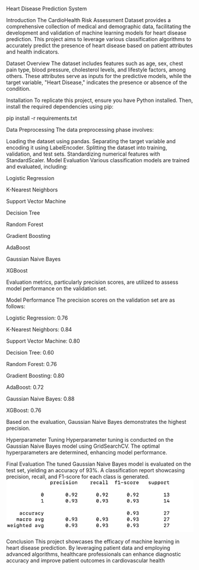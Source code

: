 Heart Disease Prediction System

Introduction
The CardioHealth Risk Assessment Dataset provides a comprehensive collection of medical and demographic data, facilitating the development and validation of machine learning models for heart disease prediction. This project aims to leverage various classification algorithms to accurately predict the presence of heart disease based on patient attributes and health indicators.

Dataset Overview
The dataset includes features such as age, sex, chest pain type, blood pressure, cholesterol levels, and lifestyle factors, among others. These attributes serve as inputs for the predictive models, while the target variable, "Heart Disease," indicates the presence or absence of the condition.

Installation
To replicate this project, ensure you have Python installed. Then, install the required dependencies using pip:


pip install -r requirements.txt


Data Preprocessing
The data preprocessing phase involves:

Loading the dataset using pandas.
Separating the target variable and encoding it using LabelEncoder.
Splitting the dataset into training, validation, and test sets.
Standardizing numerical features with StandardScaler.
Model Evaluation
Various classification models are trained and evaluated, including:

Logistic Regression

K-Nearest Neighbors

Support Vector Machine

Decision Tree

Random Forest

Gradient Boosting

AdaBoost

Gaussian Naive Bayes

XGBoost

Evaluation metrics, particularly precision scores, are utilized to assess model performance on the validation set.

Model Performance
The precision scores on the validation set are as follows:

Logistic Regression: 0.76

K-Nearest Neighbors: 0.84

Support Vector Machine: 0.80

Decision Tree: 0.60

Random Forest: 0.76

Gradient Boosting: 0.80

AdaBoost: 0.72

Gaussian Naive Bayes: 0.88

XGBoost: 0.76

Based on the evaluation, Gaussian Naive Bayes demonstrates the highest precision.

Hyperparameter Tuning
Hyperparameter tuning is conducted on the Gaussian Naive Bayes model using GridSearchCV. The optimal hyperparameters are determined, enhancing model performance.

Final Evaluation
The tuned Gaussian Naive Bayes model is evaluated on the test set, yielding an accuracy of 93%. A classification report showcasing precision, recall, and F1-score for each class is generated.
![alt text](image.png)

Conclusion
This project showcases the efficacy of machine learning in heart disease prediction. By leveraging patient data and employing advanced algorithms, healthcare professionals can enhance diagnostic accuracy and improve patient outcomes in cardiovascular health
